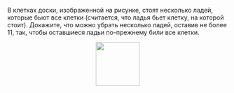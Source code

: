 В клетках доски, изображенной на рисунке, стоят несколько ладей, 
которые бьют все клетки (считается, что ладья бьет клетку, на которой стоит). 
Докажите, что можно убрать несколько ладей, оставив не более 11, так, 
чтобы оставшиеся ладьи по-прежнему били все клетки. 
<p align="center"><img src="https://matol.nomomon.repl.co/http:&&matol.kz&images&17&tum_2005.jpg" height="100"></p>